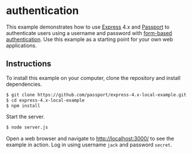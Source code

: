 # authentication
This example demonstrates how to use [Express](http://expressjs.com/) 4.x and
[Passport](http://passportjs.org/) to authenticate users using a username and
password with [form-based authentication](https://en.wikipedia.org/wiki/HTTP%2BHTML_form-based_authentication).
Use this example as a starting point for your own web applications.

## Instructions

To install this example on your computer, clone the repository and install
dependencies.

```bash
$ git clone https://github.com/passport/express-4.x-local-example.git
$ cd express-4.x-local-example
$ npm install
```

Start the server.

```bash
$ node server.js
```

Open a web browser and navigate to [http://localhost:3000/](http://127.0.0.1:3000/)
to see the example in action.  Log in using username `jack` and password `secret`.


